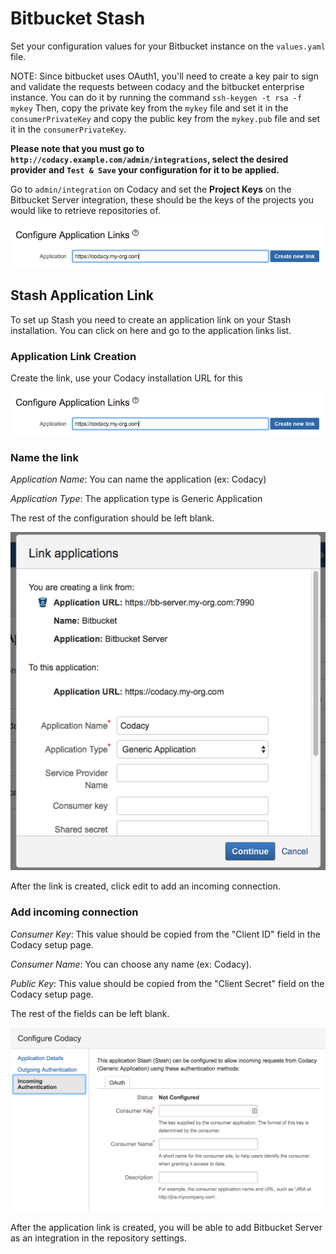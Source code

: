 # Bitbucket Stash

Set your configuration values for your Bitbucket instance on the `values.yaml` file.

NOTE: Since bitbucket uses OAuth1, you'll need to create a key pair to sign and validate the requests between codacy and the bitbucket enterprise instance.
You can do it by running the command `ssh-keygen -t rsa -f mykey`
Then, copy the private key from the `mykey` file and set it in the `consumerPrivateKey` and copy the public key from the `mykey.pub` file and set it in the `consumerPrivateKey`. 

**Please note that you must go to `http://codacy.example.com/admin/integrations`, select the desired provider and `Test & Save` your configuration for it to be applied.**

Go to `admin/integration` on Codacy and set the **Project Keys** on the Bitbucket Server integration, these should be the keys of the projects you would like to retrieve repositories of.

![Stash Application Link](./images/stash-application-link.png)

## Stash Application Link

To set up Stash you need to create an application link on your Stash installation.
You can click on here and go to the application links list.

### Application Link Creation

Create the link, use your Codacy installation URL for this

![Stash Application Link](./images/stash-application-link.png)

### Name the link

_Application Name_: You can name the application (ex: Codacy)

_Application Type_: The application type is Generic Application

The rest of the configuration should be left blank.

![Stash Link Naming](./images/stash-link-naming.png)

After the link is created, click edit to add an incoming connection.

### Add incoming connection

_Consumer Key_: This value should be copied from the "Client ID" field in the Codacy setup page.

_Consumer Name_: You can choose any name (ex: Codacy).

_Public Key_: This value should be copied from the "Client Secret" field on the Codacy setup page.

The rest of the fields can be left blank.

![Stash Incoming Connection](./images/stash-incoming-connection.png)

After the application link is created, you will be able to add Bitbucket Server as an integration in the repository settings.
